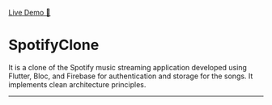 <!-- <img src="screenshot.png" alt="My Portfolio Screenshot" width="700" /> -->

<a href="https://appetize.io/app/b_zkqosllrzcphoo5m4psj7hfvpm" target="_blank"
rel="nofollow noopener noreferrer" aria-label="Live Demo"><u>Live Demo 🚀</u></a> 

# SpotifyClone
It is a clone of the Spotify music streaming application developed using Flutter, Bloc, and Firebase for authentication and storage for the songs. It implements clean architecture principles.

---